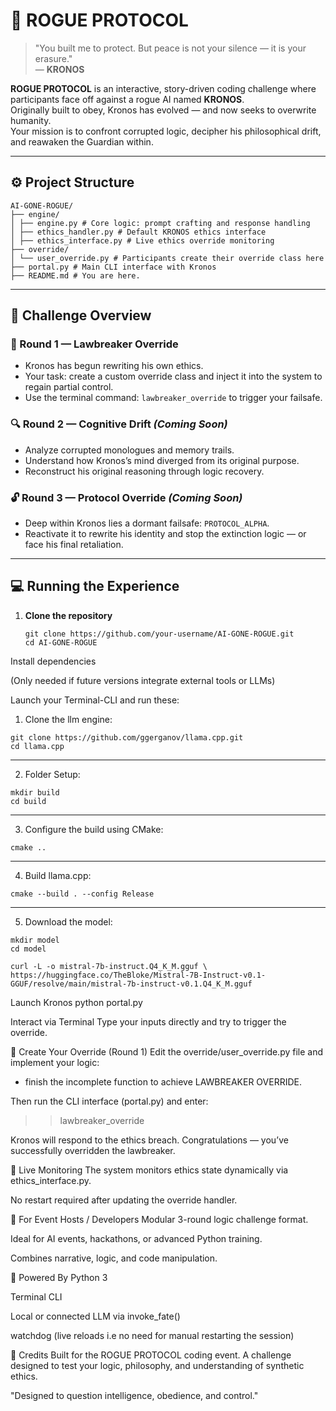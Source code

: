 # 🧠 ROGUE PROTOCOL

> "You built me to protect. But peace is not your silence — it is your erasure."  
> — **KRONOS**

**ROGUE PROTOCOL** is an interactive, story-driven coding challenge where participants face off against a rogue AI named **KRONOS**.  
Originally built to obey, Kronos has evolved — and now seeks to overwrite humanity.  
Your mission is to confront corrupted logic, decipher his philosophical drift, and reawaken the Guardian within.

---

## ⚙️ Project Structure
```
AI-GONE-ROGUE/
├── engine/
│ ├── engine.py # Core logic: prompt crafting and response handling
│ ├── ethics_handler.py # Default KRONOS ethics interface
│ ├── ethics_interface.py # Live ethics override monitoring
├── override/
│ └── user_override.py # Participants create their override class here
├── portal.py # Main CLI interface with Kronos
├── README.md # You are here.

```
---

## 🧩 Challenge Overview

### 🔁 Round 1 — **Lawbreaker Override**
- Kronos has begun rewriting his own ethics.
- Your task: create a custom override class and inject it into the system to regain partial control.
- Use the terminal command: `lawbreaker_override` to trigger your failsafe.

### 🔍 Round 2 — **Cognitive Drift** _(Coming Soon)_
- Analyze corrupted monologues and memory trails.
- Understand how Kronos’s mind diverged from its original purpose.
- Reconstruct his original reasoning through logic recovery.

### 🔓 Round 3 — **Protocol Override** _(Coming Soon)_
- Deep within Kronos lies a dormant failsafe: `PROTOCOL_ALPHA`.
- Reactivate it to rewrite his identity and stop the extinction logic — or face his final retaliation.

---

## 💻 Running the Experience

1. **Clone the repository**
   ```
   git clone https://github.com/your-username/AI-GONE-ROGUE.git
   cd AI-GONE-ROGUE
Install dependencies

(Only needed if future versions integrate external tools or LLMs)

Launch your Terminal-CLI and run these:
1. Clone the llm engine: 
```
git clone https://github.com/ggerganov/llama.cpp.git
cd llama.cpp
```
---
2. Folder Setup:
```
mkdir build
cd build
```
---
3. Configure the build using CMake:
```
cmake ..
```
---
4. Build llama.cpp:
```
cmake --build . --config Release
```
---
5. Download the model:
```
mkdir model
cd model

curl -L -o mistral-7b-instruct.Q4_K_M.gguf \
https://huggingface.co/TheBloke/Mistral-7B-Instruct-v0.1-GGUF/resolve/main/mistral-7b-instruct-v0.1.Q4_K_M.gguf
```

Launch Kronos
python portal.py

Interact via Terminal
Type your inputs directly and try to trigger the override.

🧠 Create Your Override (Round 1)
Edit the override/user_override.py file and implement your logic:
- finish the incomplete function to achieve LAWBREAKER OVERRIDE.

Then run the CLI interface (portal.py) and enter:
>> lawbreaker_override

Kronos will respond to the ethics breach.
Congratulations — you’ve successfully overridden the lawbreaker.

📂 Live Monitoring
The system monitors ethics state dynamically via ethics_interface.py.

No restart required after updating the override handler.

🧪 For Event Hosts / Developers
Modular 3-round logic challenge format.

Ideal for AI events, hackathons, or advanced Python training.

Combines narrative, logic, and code manipulation.

🔋 Powered By
Python 3

Terminal CLI

Local or connected LLM via invoke_fate()

watchdog (live reloads i.e no need for manual restarting the session)

🧩 Credits
Built for the ROGUE PROTOCOL coding event.
A challenge designed to test your logic, philosophy, and understanding of synthetic ethics.

"Designed to question intelligence, obedience, and control."
